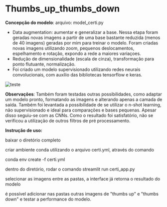 # Thumbs_up_thumbs_down

**Concepção do modelo**:
arquivo: model_certi.py
* Data augmentation: aumentar e generalizar a base. Nessa etapa foram geradas novas imagens a partir de uma base bastante reduzida (menos de 40 imagens) geradas por mim para treinar o modelo. Foram criadas novas imagens utilizando zoom, pequenos deslocamentos, espelhamento e rotação, expondo a rede a maiores variaçoes.
* Redução de dimensionalidade (escala de cinza), transformação para ponto flutuante, normalização.
* Foi criado um modelo supervisionado utilizando redes neurais convolucionais, com auxílio das bibliotecas tensorflow e keras.

![teste]("https://github.com/leticiacechinel/Thumbs_up_thumbs_down/blob/master/CERTI_TESTE/certi.png")

**Observações**:
Também foram testadas outras possibilidades, como adaptar um modelo pronto, formatando as imagens e alterando apenas a camada de saída. Também foi levantada a possibilidade de se utilizar o n-shot learning, não supervisionado e ideal para comparações e bases pequenas. Apesar disso seguiu-se com as CNNs.
Como o resultado foi satisfatório, não se verificou a utilização de outros filtros de pré processamento.



**Instrução de uso:**

baixar o diretório completo

criar ambiente conda utilizando o arquivo certi.yml, através do comando

conda env create -f certi.yml

dentro do diretório, rodar o comando streamlit run certi_app.py

selecionar as imagens entre as pastas, a interface já retorna o resultado do modelo

é possível adicionar nas pastas outras imagens de "thumbs up" e "thumbs down" e testar a performance do modelo.
